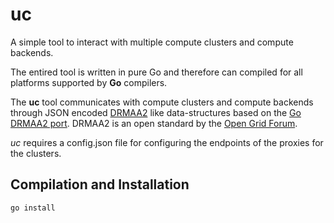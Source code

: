 uc
==

A simple tool to interact with multiple compute clusters and compute backends. 

The entired tool is written in pure Go and therefore can compiled for all platforms 
supported by **Go** compilers.

The **uc** tool communicates with compute clusters and compute backends through
JSON encoded [DRMAA2](http://www.drmaa.org) like data-structures based on the [Go DRMAA2 port](https://github.com/dgruber/drmaa2). DRMAA2 is an open standard by the [Open Grid Forum](http://www.ogf.org).

_uc_ requires a config.json file for configuring the endpoints of the proxies
for the clusters.

## Compilation and Installation

    go install



